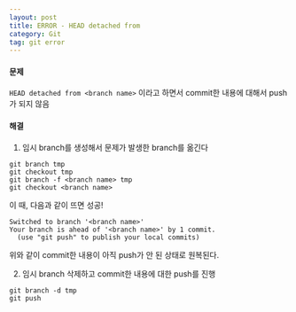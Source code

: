```yaml
---
layout: post
title: ERROR - HEAD detached from
category: Git
tag: git error
---
```


#### 문제

`HEAD detached from <branch name>` 이라고 하면서 commit한 내용에 대해서 push가 되지 않음

#### 해결

1. 임시 branch를 생성해서 문제가 발생한 branch를 옮긴다

```
git branch tmp
git checkout tmp
git branch -f <branch name> tmp
git checkout <branch name>
```

이 때, 다음과 같이 뜨면 성공!

```
Switched to branch '<branch name>'
Your branch is ahead of '<branch name>' by 1 commit.
  (use "git push" to publish your local commits)
```

위와 같이 commit한 내용이 아직 push가 안 된 상태로 원복된다.

2. 임시 branch 삭제하고 commit한 내용에 대한 push를 진행

```
git branch -d tmp
git push
```

